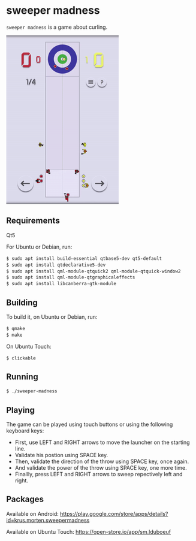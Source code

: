 # sweeper madness

`sweeper madness` is a game about curling.

![screenshot](/sweeper-madness.gif)

## Requirements

Qt5

For Ubuntu or Debian, run:

```bash
$ sudo apt install build-essential qtbase5-dev qt5-default
$ sudo apt install qtdeclarative5-dev
$ sudo apt install qml-module-qtquick2 qml-module-qtquick-window2
$ sudo apt install qml-module-qtgraphicaleffects
$ sudo apt install libcanberra-gtk-module 
```

## Building

To build it, on Ubuntu or Debian, run:

```bash
$ qmake
$ make
```

On Ubuntu Touch:

```bash
$ clickable
```

## Running

```bash
$ ./sweeper-madness
```

## Playing

The game can be played using touch buttons or using the following keyboard keys:

- First, use LEFT and RIGHT arrows to move the launcher on the starting line.
- Validate his postion using SPACE key.
- Then, validate the direction of the throw using SPACE key, once again.
- And validate the power of the throw using SPACE key, one more time.
- Finallly, press LEFT and RIGHT arrows to sweep repectively left and right.

## Packages

Available on Android:
https://play.google.com/store/apps/details?id=krus.morten.sweepermadness

Available on Ubuntu Touch:
https://open-store.io/app/sm.lduboeuf
